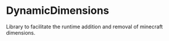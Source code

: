 # DynamicDimensions
Library to facilitate the runtime addition and removal of minecraft dimensions.

